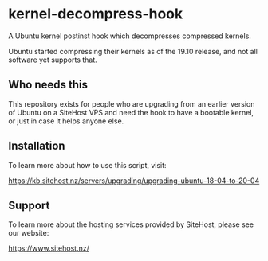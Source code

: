 # kernel-decompress-hook

A Ubuntu kernel postinst hook which decompresses compressed kernels.

Ubuntu started compressing their kernels as of the 19.10 release, and not all software yet supports that.

## Who needs this

This repository exists for people who are upgrading from an earlier version of Ubuntu on a SiteHost VPS and need the hook to have a bootable kernel, or just in case it helps anyone else.

## Installation

To learn more about how to use this script, visit:

https://kb.sitehost.nz/servers/upgrading/upgrading-ubuntu-18-04-to-20-04 

## Support

To learn more about the hosting services provided by SiteHost, please see our website:

https://www.sitehost.nz/

